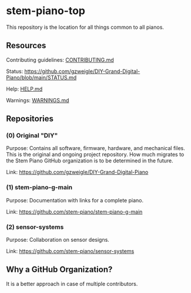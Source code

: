 # stem-piano-top

This repository is the location for all things common to all pianos.

## Resources

Contributing guidelines: [CONTRIBUTING.md](./CONTRIBUTING.md)

Status: https://github.com/gzweigle/DIY-Grand-Digital-Piano/blob/main/STATUS.md

Help: [HELP.md](./HELP.md)

Warnings: [WARNINGS.md](./WARNINGS.md)

## Repositories

### (0) Original "DIY"

Purpose: Contains all software, firmware, hardware, and mechanical files. This is the original and ongoing project repository. How much migrates to the Stem Piano GitHub organization is to be determined in the future.

Link: https://github.com/gzweigle/DIY-Grand-Digital-Piano 

### (1) stem-piano-g-main

Purpose: Documentation with links for a complete piano.

Link: https://github.com/stem-piano/stem-piano-g-main

### (2) sensor-systems

Purpose: Collaboration on sensor designs.

Link: https://github.com/stem-piano/sensor-systems

## Why a GitHub Organization?

It is a better approach in case of multiple contributors.